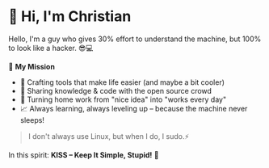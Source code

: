 ###

# **👋 Hi, I'm Christian**

Hello, I'm a guy who gives 30% effort to understand the machine, but 100% to look like a hacker. 😎💻

🚀 **My Mission**

- 🔧 Crafting tools that make life easier (and maybe a bit cooler)
- 🤝 Sharing knowledge & code with the open source crowd
- 🏡 Turning home work from "nice idea" into "works every day"
- 📈 Always learning, always leveling up – because the machine never sleeps!

> I don't always use Linux, but when I do, I sudo.⚡ 

In this spirit: **KISS – Keep It Simple, Stupid!** 🐧 

### 